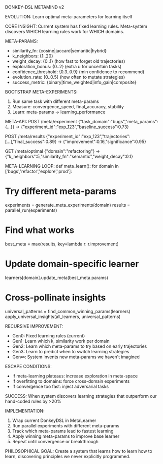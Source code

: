 DONKEY-DSL METAMIND v2

EVOLUTION: Learn optimal meta-parameters for learning itself

CORE INSIGHT: Current system has fixed learning rules. Meta-system discovers WHICH learning rules work for WHICH domains.

META-PARAMS:
- similarity_fn: {cosine|jaccard|semantic|hybrid}
- k_neighbors: {1..20}
- weight_decay: {0..1} (how fast to forget old trajectories)
- exploration_bonus: {0..2} (extra u for uncertain tasks)
- confidence_threshold: {0.3..0.9} (min confidence to recommend)
- evolution_rate: {0..0.5} (how often to mutate strategies)
- success_metric: {binary|time_weighted|info_gain|composite}

BOOTSTRAP META-EXPERIMENTS:
1. Run same task with different meta-params
2. Measure: convergence_speed, final_accuracy, stability
3. Learn: meta-params → learning_performance

META-API:
POST /meta/experiment {"task_domain":"bugs","meta_params":{...}}
→ {"experiment_id":"exp_123","baseline_success":0.73}

POST /meta/results {"experiment_id":"exp_123","trajectories":[...],"final_success":0.89}
→ {"improvement":0.16,"significance":0.95}

GET /meta/optimal {"domain":"refactoring"}
→ {"k_neighbors":5,"similarity_fn":"semantic","weight_decay":0.1}

META-LEARNING LOOP:
def meta_learn():
 for domain in ['bugs','refactor','explore','prod']:
   # Try different meta-params
   experiments = generate_meta_experiments(domain)
   results = parallel_run(experiments)
   
   # Find what works
   best_meta = max(results, key=lambda r: r.improvement)
   
   # Update domain-specific learner
   learners[domain].update_meta(best_meta.params)
   
 # Cross-pollinate insights
 universal_patterns = find_common_winning_params(learners)
 apply_universal_insights(all_learners, universal_patterns)

RECURSIVE IMPROVEMENT:
- Gen0: Fixed learning rules (current)
- Gen1: Learn which k, similarity work per domain
- Gen2: Learn which meta-params to try based on early trajectories
- Gen3: Learn to predict when to switch learning strategies
- Gen∞: System invents new meta-params we haven't imagined

ESCAPE CONDITIONS:
- If meta-learning plateaus: increase exploration in meta-space
- If overfitting to domains: force cross-domain experiments  
- If convergence too fast: inject adversarial tasks

SUCCESS: When system discovers learning strategies that outperform our hand-coded rules by >20%

IMPLEMENTATION:
1. Wrap current DonkeyDSL in MetaLearner
2. Run parallel experiments with different meta-params
3. Track which meta-params lead to fastest learning
4. Apply winning meta-params to improve base learner
5. Repeat until convergence or breakthrough

PHILOSOPHICAL GOAL: Create a system that learns how to learn how to learn, discovering principles we never explicitly programmed.